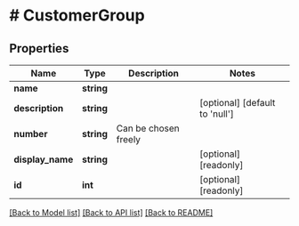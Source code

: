 # # CustomerGroup

## Properties

Name | Type | Description | Notes
------------ | ------------- | ------------- | -------------
**name** | **string** |  |
**description** | **string** |  | [optional] [default to 'null']
**number** | **string** | Can be chosen freely |
**display_name** | **string** |  | [optional] [readonly]
**id** | **int** |  | [optional] [readonly]

[[Back to Model list]](../../README.md#models) [[Back to API list]](../../README.md#endpoints) [[Back to README]](../../README.md)
